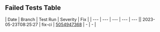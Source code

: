 ## Failed Tests Table
| Date | Branch | Test Run | Severity | Fix |
| --- | --- | --- | --- | --- || 2023-05-23T08:25:27 | fix-ci | [5054947368](https://github.com/clueless-capybaras/dhbw-community-dashboard/actions/runs/5054947368) | - | - |
